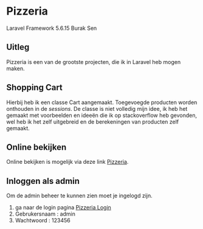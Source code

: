 # Pizzeria 
Laravel Framework 5.6.15
Burak Sen

## Uitleg
Pizzeria is een van de grootste projecten, die ik in Laravel heb mogen maken.

## Shopping Cart
Hierbij heb ik een classe Cart aangemaakt. Toegevoegde producten worden onthouden in de *sessions*. De classe is niet volledig mijn idee, ik heb het gemaakt met voorbeelden en ideeën die ik op stackoverflow heb gevonden, wel heb ik het zelf uitgebreid en de berekeningen van producten zelf gemaakt.


## Online bekijken
Online bekijken is mogelijk via deze link [Pizzeria](http://pizzeria.bsenn.nl/).

## Inloggen als admin
Om de admin beheer te kunnen zien moet je ingelogd zijn. 

1) ga naar de login pagina [Pizzeria Login](http://pizzeria.bsenn.nl/login)
2) Gebrukersnaam : admin
3) Wachtwoord : 123456
